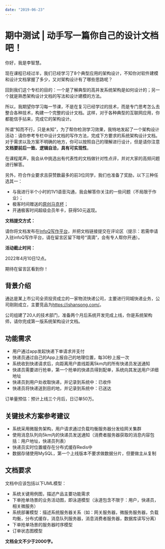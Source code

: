 ```yaml
---
date: "2019-06-23"
---  
```

      
# 期中测试 | 动手写一篇你自己的设计文档吧！
你好，我是李智慧。

现在课程已经过半，我们已经学习了8个典型应用的架构设计，不知你对软件建模和设计文档掌握了多少，又对架构设计有了哪些思路呢？

回到我们这个专栏的目的：一个是了解典型的高并发系统架构是如何设计的；另一个就是熟悉架构设计文档的写法和设计建模的方法。

所以，我期望你学习每一节课，不是在复习已经学过的技术，而是专门思考怎么去整合各种技术，构建一个完整的设计文档。这样，对于各种典型的互联网应用，你都能信手拈来，完成它的架构设计。

所谓“知而不行，只是未知”，为了帮你检测学习效果，我特地发起了一个架构设计活动：请你参考专栏中设计文档的写作方法，完成下方要求的系统架构设计文档。对于需求以及方案不明确的地方，你可以按照自己的理解进行设计，但是请你注意**文档要前后一致、逻辑自洽，具有可实现性**。

在课程尾声，我会从中挑选出有代表性的文档做针对性点评，并对大家的高频问题进行解答。

另外，符合作业要求且获赞数最多的前3位同学，我们也准备了奖励，以下三种任选其一：

* 与我进行半个小时的1V1语音沟通，我会解答你关注的一些问题（不局限于作业）；
* 极客时间赠送的[原创马克杯](https://shop18793264.m.youzan.com/wscgoods/detail/3nsyq9tt42mzs?banner_id=seach.18601096~search~2~saFhldmr&words=%E6%9D%AF&alg=0&slg=consumer-search%2CstandardModify%2C8c6cc09f-404b-d6eb-6da5-708a3a4ce33e%2C890.893.545_0872a1e40556423e80db7e9436609426&reft=1647337907520&spm=seach.18601096)；
* 开通极客时间超级会员年卡，获得50元返现。

**文档提交方式：**

<!-- [[[read_end]]] -->

请你将文档发布在[InfoQ写作平台](https://xie.infoq.cn)，并把文档链接提交在评论区（提示：若需申请入驻infoQ写作平台，请在留言区留下暗号“滴滴”，会有专人帮你开通）。

**活动截止时间：**

2022年4月10日12点。

期待在留言区看到你！

## 背景介绍

通达是某上市公司全资投资成立的一家物流快递公司，主要进行同城快递业务，公司刚刚成立，主要竞品为<https://ishansong.com/>。

公司组建了20人的技术部门，准备两个月后系统开发完成上线，你是系统架构师，请你完成第一版系统架构设计文档。

## 功能需求

* 用户通过app发起快递下单请求并支付
* 快递员通过自己的App上报自己的地理位置，每30秒上报一次
* 系统收到快递请求后，向距离用户直线距离5km内的所有快递员发送通知
* 快递员需要进行抢单，第一个抢单的快递员得到配单，系统向其发送用户详细地址
* 快递员到用户处收取快递，并记录到系统中：已收件
* 快递员将快递送到目的地，并记录到系统中：已送达

订单量预估：预计上线三个月后，日订单50万。

## 关键技术方案参考建议

* 系统采用微服务架构，用户请求通过负载均衡服务器分发给网关集群
* 使用消息队列向5km内的快递员发送通知（消费者服务器获取的消息内容包括：用户地址，快递员列表）
* 快递员实时位置缓存在分布式缓存Redis中
* 数据存储使用MySQL，第一个上线版本不要求做数据分片，但要做主从复制

## 文档要求

文档中应该包括以下UML模型：

* 系统关键用例图，描述产品主要功能需求
* 下单抢单场景的业务活动图，即泳道模型（泳道包含不限于：用户，快递员，相关微服务）
* 系统部署模型：描述系统服务器关系（如：网关服务器，微服务服务器，负载均衡，分布式缓存，消息队列服务器，消息消费者服务器，数据库读写分离）
* 下单抢单场景的服务器时序模型
* 订单状态图模型

**文档全文不少于2000字。**